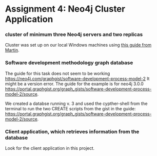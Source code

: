 # Assignment 4: Neo4j Cluster Application

### cluster of minimum three Neo4j servers and two replicas  
Cluster was set up on our local Windows machines using [this guide from Martin](https://cphbusiness.cloud.panopto.eu/Panopto/Pages/Viewer.aspx?id=551727ed-3f24-4c02-ba90-ad1d00f5b2a7).

### Software development methodology graph database  
The guide for this task does not seem to be working https://neo4j.com/graphgist/software-development-process-model-2 
It might be a version error. The guide for the example is for neo4j 3.0.0 https://portal.graphgist.org/graph_gists/software-development-process-model-2/source.

We created a databse running v. 3 and used the cypther-shell from the terminal to run the two CREATE scripts from the gist in the guide:  
https://portal.graphgist.org/graph_gists/software-development-process-model-2/source.  


### Client application, which retrieves information from the database
Look for the client application in this project.
